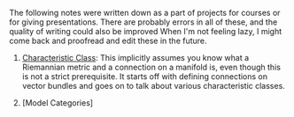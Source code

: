 The following notes were written down as a part of projects for courses or for giving presentations. 
There are probably errors in all of these, and the quality of writing could also be improved
When I'm not feeling lazy, I might come back and proofread and edit these in the future.
1. [Characteristic Class](http://siddharth64.github.io/files/CharClasses.pdf): This implicitly assumes you know what a Riemannian metric and a connection on a manifold is, even though this is not a strict prerequisite.
 It starts off with defining connections on vector bundles and goes on to talk about various characteristic classes.

2. [Model Categories]  
